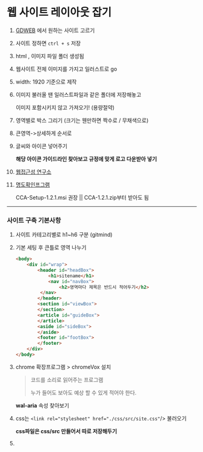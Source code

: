 # 웹 사이트 레이아웃 잡기

1. [GDWEB](http://www.gdweb.co.kr/main/index.asp) 에서 원하는 사이트 고르기

2. 사이트 정하면 `ctrl + s` 저장

3. html , 이미지 파일 폴더 생성됨

4. 웹사이트 전체 이미지를  가지고 일러스트로 go

5. width: 1920 기준으로 제작 

6. 이미지 불러올 땐 일러스트파일과 같은 폴더에 저장해놓고

   이미지 포함시키지 않고 가져오기! (용량절약)

7. 영역별로 박스 그리기 (크기는 웬만하면 짝수로 / 무채색으로)

8. 큰영역->상세하게 순서로 

9. 글씨와 아이콘 넣어주기

   **해당 아이콘 가이드라인 찾아보고 규정에 맞게 로고 다운받아 넣기**
   
10. [웹접근성 연구소](https://www.wah.or.kr:444/)

11. [명도확인프그램](https://developer.paciellogroup.com/resources/contrastanalyser/)

    CCA-Setup-1.2.1.msi 권장 || CCA-1.2.1.zip부터 받아도 됨
    
    

---



### 사이트 구축 기본사항

1. 사이트 카테고리별로 h1~h6 구분 (gitmind)

2. 기본 세팅 후 큰틀로 영역 나누기

   ```html
   <body>
       <div id="wrap">
           <header id="headBox">
               <h1>sitename</h1>
               <nav id="navBox">
                   <h2>영역마다 제목은 반드시 적어두기</h2>
           	</nav>
           </header>
           <section id="viewBox">
           </section>
           <article id="guideBox">
           </article>
           <aside id="sideBox">
           </aside>
           <footer id="footBox">
           </footer>
       </div>
   </body>
   ```

3. chrome 확장프로그램 > chromeVox 설치

   > 코드를 소리로 읽어주는 프로그램 
   >
   > 누가 들어도 보아도 예상 할 수 있게 적어야 한다.

   **wal-aria** 속성 찾아보기

   

4. css는 `<link rel="stylesheet" href="./css/src/site.css"`/> 불러오기

   **css파일은  css/src 만들어서 따로 저장해두기**

5. 


